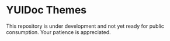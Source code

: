 # YUIDoc Themes

This repository is under development and not yet ready for public consumption. Your patience is appreciated.